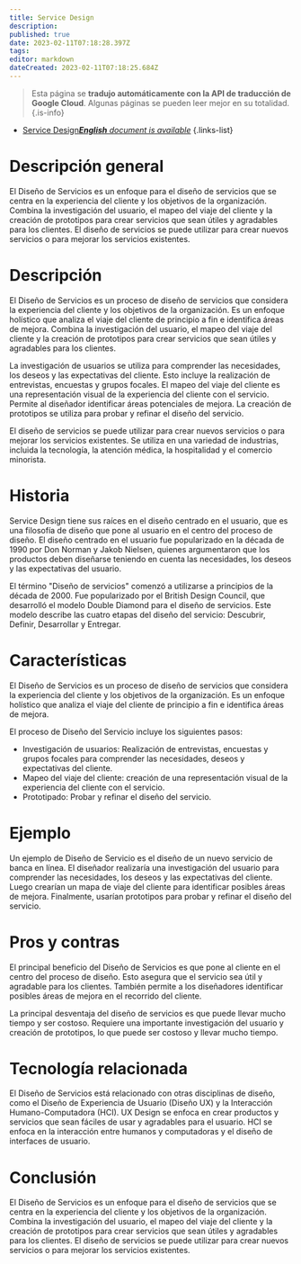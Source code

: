 ```yaml
---
title: Service Design
description: 
published: true
date: 2023-02-11T07:18:28.397Z
tags: 
editor: markdown
dateCreated: 2023-02-11T07:18:25.684Z
---
```


> Esta página se **tradujo automáticamente con la API de traducción de Google Cloud**.
Algunas páginas se pueden leer mejor en su totalidad.{.is-info}



- [Service Design***English** document is available*](/en/Knowledge-base/Dictionary/service-design)
{.links-list}


# Descripción general
El Diseño de Servicios es un enfoque para el diseño de servicios que se centra en la experiencia del cliente y los objetivos de la organización. Combina la investigación del usuario, el mapeo del viaje del cliente y la creación de prototipos para crear servicios que sean útiles y agradables para los clientes. El diseño de servicios se puede utilizar para crear nuevos servicios o para mejorar los servicios existentes.

# Descripción
El Diseño de Servicios es un proceso de diseño de servicios que considera la experiencia del cliente y los objetivos de la organización. Es un enfoque holístico que analiza el viaje del cliente de principio a fin e identifica áreas de mejora. Combina la investigación del usuario, el mapeo del viaje del cliente y la creación de prototipos para crear servicios que sean útiles y agradables para los clientes.

La investigación de usuarios se utiliza para comprender las necesidades, los deseos y las expectativas del cliente. Esto incluye la realización de entrevistas, encuestas y grupos focales. El mapeo del viaje del cliente es una representación visual de la experiencia del cliente con el servicio. Permite al diseñador identificar áreas potenciales de mejora. La creación de prototipos se utiliza para probar y refinar el diseño del servicio.

El diseño de servicios se puede utilizar para crear nuevos servicios o para mejorar los servicios existentes. Se utiliza en una variedad de industrias, incluida la tecnología, la atención médica, la hospitalidad y el comercio minorista.

# Historia
Service Design tiene sus raíces en el diseño centrado en el usuario, que es una filosofía de diseño que pone al usuario en el centro del proceso de diseño. El diseño centrado en el usuario fue popularizado en la década de 1990 por Don Norman y Jakob Nielsen, quienes argumentaron que los productos deben diseñarse teniendo en cuenta las necesidades, los deseos y las expectativas del usuario.

El término "Diseño de servicios" comenzó a utilizarse a principios de la década de 2000. Fue popularizado por el British Design Council, que desarrolló el modelo Double Diamond para el diseño de servicios. Este modelo describe las cuatro etapas del diseño del servicio: Descubrir, Definir, Desarrollar y Entregar.

# Características
El Diseño de Servicios es un proceso de diseño de servicios que considera la experiencia del cliente y los objetivos de la organización. Es un enfoque holístico que analiza el viaje del cliente de principio a fin e identifica áreas de mejora.

El proceso de Diseño del Servicio incluye los siguientes pasos:

- Investigación de usuarios: Realización de entrevistas, encuestas y grupos focales para comprender las necesidades, deseos y expectativas del cliente.
- Mapeo del viaje del cliente: creación de una representación visual de la experiencia del cliente con el servicio.
- Prototipado: Probar y refinar el diseño del servicio.

# Ejemplo
Un ejemplo de Diseño de Servicio es el diseño de un nuevo servicio de banca en línea. El diseñador realizaría una investigación del usuario para comprender las necesidades, los deseos y las expectativas del cliente. Luego crearían un mapa de viaje del cliente para identificar posibles áreas de mejora. Finalmente, usarían prototipos para probar y refinar el diseño del servicio.

# Pros y contras
El principal beneficio del Diseño de Servicios es que pone al cliente en el centro del proceso de diseño. Esto asegura que el servicio sea útil y agradable para los clientes. También permite a los diseñadores identificar posibles áreas de mejora en el recorrido del cliente.

La principal desventaja del diseño de servicios es que puede llevar mucho tiempo y ser costoso. Requiere una importante investigación del usuario y creación de prototipos, lo que puede ser costoso y llevar mucho tiempo.

# Tecnología relacionada
El Diseño de Servicios está relacionado con otras disciplinas de diseño, como el Diseño de Experiencia de Usuario (Diseño UX) y la Interacción Humano-Computadora (HCI). UX Design se enfoca en crear productos y servicios que sean fáciles de usar y agradables para el usuario. HCI se enfoca en la interacción entre humanos y computadoras y el diseño de interfaces de usuario.

# Conclusión
El Diseño de Servicios es un enfoque para el diseño de servicios que se centra en la experiencia del cliente y los objetivos de la organización. Combina la investigación del usuario, el mapeo del viaje del cliente y la creación de prototipos para crear servicios que sean útiles y agradables para los clientes. El diseño de servicios se puede utilizar para crear nuevos servicios o para mejorar los servicios existentes.